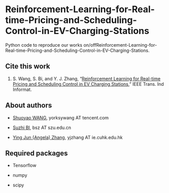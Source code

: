 # Reinforcement-Learning-for-Real-time-Pricing-and-Scheduling-Control-in-EV-Charging-Stations
Python code to reproduce our works on/offReinforcement-Learning-for-Real-time-Pricing-and-Scheduling-Control-in-EV-Charging-Stations.


## Cite this work

1. S. Wang, S. Bi, and Y. J. Zhang, “[Reinforcement Learning for Real-time Pricing and
Scheduling Control in EV Charging Stations](https://ieeexplore.ieee.org/document/8771176),” IEEE Trans. Ind Informat.

## About authors

- [Shuoyao WANG](https://scholar.google.com/citations?user=RYG-gYYAAAAJ&hl=en), yorksywang AT tencent.com

- [Suzhi BI](https://scholar.google.com/citations?user=uibqC-0AAAAJ), bsz AT szu.edu.cn

- [Ying Jun (Angela) Zhang](https://scholar.google.com/citations?user=iOb3wocAAAAJ), yjzhang AT ie.cuhk.edu.hk

## Required packages

- Tensorflow

- numpy

- scipy


